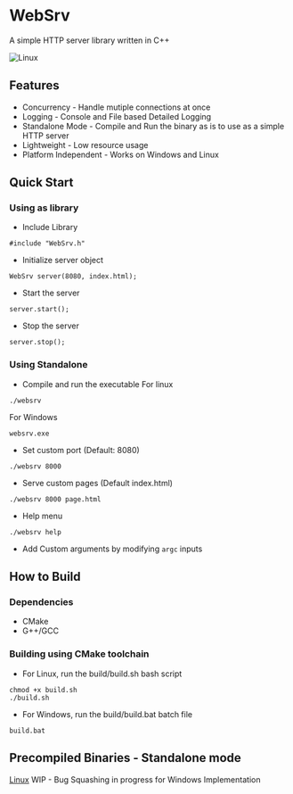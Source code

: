 # WebSrv
A simple HTTP server library written in C++

![Linux](https://github.com/useraid/WebSrv/actions/workflows/CMakeBuildTest.yml/badge.svg?event=push)

## Features
- Concurrency - Handle mutiple connections at once
- Logging - Console and File based Detailed Logging
- Standalone Mode - Compile and Run the binary as is to use as a simple HTTP server
- Lightweight - Low resource usage
- Platform Independent - Works on Windows and Linux

## Quick Start
### Using as library
- Include Library
```
#include "WebSrv.h"
```
- Initialize server object
```
WebSrv server(8080, index.html);
```
- Start the server
```
server.start();
```
- Stop the server
```
server.stop();
```
### Using Standalone
- Compile and run the executable
For linux
```
./websrv
```
For Windows
```
websrv.exe
```
- Set custom port (Default: 8080)
```
./websrv 8000
```
- Serve custom pages (Default index.html)
```
./websrv 8000 page.html
```
- Help menu
```
./websrv help
```
- Add Custom arguments by modifying `argc` inputs

## How to Build
### Dependencies
- CMake
- G++/GCC
### Building using CMake toolchain
- For Linux, run the build/build.sh bash script
```
chmod +x build.sh
./build.sh
```
-  For Windows, run the build/build.bat batch file
```
build.bat
```

## Precompiled Binaries - Standalone mode
[Linux](https://github.com/useraid/WebSrv/releases/tag/v0.1)
WIP - Bug Squashing in progress for Windows Implementation
